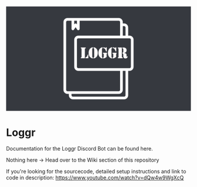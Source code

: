 
![loggr.png](https://github.com/Myst82015/Balthazar/blob/master/assets/loggr.png)


# Loggr
Documentation for the Loggr Discord Bot can be found here.

Nothing here -> Head over to the Wiki section of this repository

If you're looking for the sourcecode, detailed setup instructions and link to code in description: https://www.youtube.com/watch?v=dQw4w9WgXcQ
